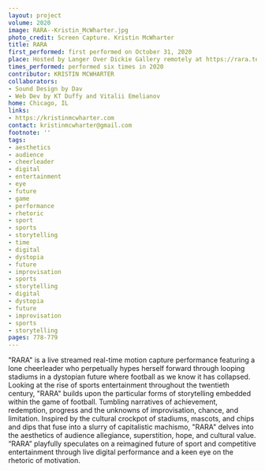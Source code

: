 ```yaml
---
layout: project
volume: 2020
image: RARA--Kristin_McWharter.jpg
photo_credit: Screen Capture. Kristin McWharter
title: RARA
first_performed: first performed on October 31, 2020
place: Hosted by Langer Over Dickie Gallery remotely at https://rara.technology
times_performed: performed six times in 2020
contributor: KRISTIN MCWHARTER
collaborators:
- Sound Design by Dav
- Web Dev by KT Duffy and Vitalii Emelianov
home: Chicago, IL
links:
- https://kristinmcwharter.com
contact: kristinmcwharter@gmail.com
footnote: ''
tags:
- aesthetics
- audience
- cheerleader
- digital
- entertainment
- eye
- future
- game
- performance
- rhetoric
- sport
- sports
- storytelling
- time
- digital
- dystopia
- future
- improvisation
- sports
- storytelling
- digital
- dystopia
- future
- improvisation
- sports
- storytelling
pages: 778-779
---
```


"RARA" is a live streamed real-time motion capture performance featuring a lone cheerleader who perpetually hypes herself forward through looping stadiums in a dystopian future where football as we know it has collapsed. Looking at the rise of sports entertainment throughout the twentieth century, "RARA" builds upon the particular forms of storytelling embedded within the game of football. Tumbling narratives of achievement, redemption, progress and the unknowns of improvisation, chance, and limitation. Inspired by the cultural crockpot of stadiums, mascots, and chips and dips that fuse into a slurry of capitalistic machismo, "RARA" delves into the aesthetics of audience allegiance, superstition, hope, and cultural value. “RARA” playfully speculates on a reimagined future of sport and competitive entertainment through live digital performance and a keen eye on the rhetoric of motivation.
